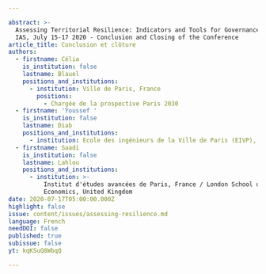```yaml
---

abstract: >-
  Assessing Territorial Resilience: Indicators and Tools for Governance", Paris
  IAS, July 15-17 2020 - Conclusion and Closing of the Conference
article_title: Conclusion et clôture
authors:
  - firstname: Célia
    is_institution: false
    lastname: Blauel
    positions_and_institutions:
      - institution: Ville de Paris, France
        positions:
          - Chargée de la prospective Paris 2030
  - firstname: 'Youssef '
    is_institution: false
    lastname: Diab
    positions_and_institutions:
      - institution: Ecole des ingénieurs de la Ville de Paris (EIVP), France
  - firstname: Saadi
    is_institution: false
    lastname: Lahlou
    positions_and_institutions:
      - institution: >-
          Institut d'études avancées de Paris, France / London School of
          Economics, United Kingdom
date: 2020-07-17T05:00:00.000Z
highlight: false
issue: content/issues/assessing-resilience.md
language: French
needDOI: false
published: true
subissue: false
yt: kqKSuQ8WbqQ

---
```



<Youtube yt="kqKSuQ8WbqQ" caption="Conclusion et clôture"></Youtube>